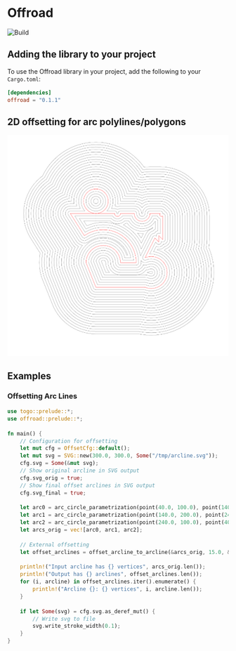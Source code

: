 # Offroad
![Build](https://github.com/radevgit/offroad/actions/workflows/rust.yml/badge.svg)

## Adding the library to your project

To use the Offroad library in your project, add the following to your `Cargo.toml`:

```toml
[dependencies]
offroad = "0.1.1"
```

## 2D offsetting for arc polylines/polygons
![](https://raw.githubusercontent.com/radevgit/offroad/refs/heads/main/img/offsets.svg "arc-line polygon offsets")


## Examples

### Offsetting Arc Lines

```rust
use togo::prelude::*;
use offroad::prelude::*;

fn main() {
    // Configuration for offsetting
    let mut cfg = OffsetCfg::default();
    let mut svg = SVG::new(300.0, 300.0, Some("/tmp/arcline.svg"));
    cfg.svg = Some(&mut svg);
    // Show original arcline in SVG output
    cfg.svg_orig = true;
    // Show final offset arclines in SVG output
    cfg.svg_final = true;

    let arc0 = arc_circle_parametrization(point(40.0, 100.0), point(140.0, 200.0), 0.0);
    let arc1 = arc_circle_parametrization(point(140.0, 200.0), point(240.0, 100.0), 0.5);
    let arc2 = arc_circle_parametrization(point(240.0, 100.0), point(40.0, 100.0), 1.3);
    let arcs_orig = vec![arc0, arc1, arc2];

    // External offsetting
    let offset_arclines = offset_arcline_to_arcline(&arcs_orig, 15.0, &mut cfg);

    println!("Input arcline has {} vertices", arcs_orig.len());
    println!("Output has {} arclines", offset_arclines.len());
    for (i, arcline) in offset_arclines.iter().enumerate() {
        println!("Arcline {}: {} vertices", i, arcline.len());
    }

    if let Some(svg) = cfg.svg.as_deref_mut() {
        // Write svg to file
        svg.write_stroke_width(0.1);
    }
}
```



